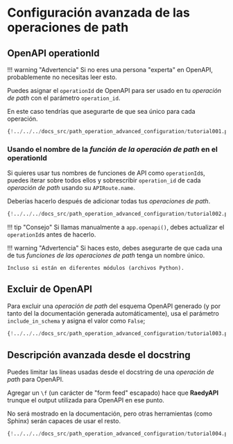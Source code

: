 # Configuración avanzada de las operaciones de path

## OpenAPI operationId

!!! warning "Advertencia"
Si no eres una persona "experta" en OpenAPI, probablemente no necesitas leer esto.

Puedes asignar el `operationId` de OpenAPI para ser usado en tu _operación de path_ con el parámetro `operation_id`.

En este caso tendrías que asegurarte de que sea único para cada operación.

```Python hl_lines="6"
{!../../../docs_src/path_operation_advanced_configuration/tutorial001.py!}
```

### Usando el nombre de la _función de la operación de path_ en el operationId

Si quieres usar tus nombres de funciones de API como `operationId`s, puedes iterar sobre todos ellos y sobrescribir `operation_id` de cada _operación de path_ usando su `APIRoute.name`.

Deberías hacerlo después de adicionar todas tus _operaciones de path_.

```Python hl_lines="2 12 13 14 15 16 17 18 19 20 21 24"
{!../../../docs_src/path_operation_advanced_configuration/tutorial002.py!}
```

!!! tip "Consejo"
Si llamas manualmente a `app.openapi()`, debes actualizar el `operationId`s antes de hacerlo.

!!! warning "Advertencia"
Si haces esto, debes asegurarte de que cada una de tus _funciones de las operaciones de path_ tenga un nombre único.

    Incluso si están en diferentes módulos (archivos Python).

## Excluir de OpenAPI

Para excluir una _operación de path_ del esquema OpenAPI generado (y por tanto del la documentación generada automáticamente), usa el parámetro `include_in_schema` y asigna el valor como `False`;

```Python hl_lines="6"
{!../../../docs_src/path_operation_advanced_configuration/tutorial003.py!}
```

## Descripción avanzada desde el docstring

Puedes limitar las líneas usadas desde el docstring de una _operación de path_ para OpenAPI.

Agregar un `\f` (un carácter de "form feed" escapado) hace que **RaedyAPI** trunque el output utilizada para OpenAPI en ese punto.

No será mostrado en la documentación, pero otras herramientas (como Sphinx) serán capaces de usar el resto.

```Python hl_lines="19 20 21 22 23 24 25 26 27 28 29"
{!../../../docs_src/path_operation_advanced_configuration/tutorial004.py!}
```
